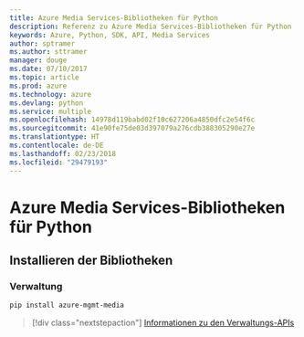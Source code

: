 ```yaml
---
title: Azure Media Services-Bibliotheken für Python
description: Referenz zu Azure Media Services-Bibliotheken für Python
keywords: Azure, Python, SDK, API, Media Services
author: sptramer
ms.author: sttramer
manager: douge
ms.date: 07/10/2017
ms.topic: article
ms.prod: azure
ms.technology: azure
ms.devlang: python
ms.service: multiple
ms.openlocfilehash: 14978d119babd02f10c627206a4850dfc2e54f6c
ms.sourcegitcommit: 41e90fe75de03d397079a276cdb388305290e27e
ms.translationtype: HT
ms.contentlocale: de-DE
ms.lasthandoff: 02/23/2018
ms.locfileid: "29479193"
---
```

# <a name="azure-media-services-libraries-for-python"></a>Azure Media Services-Bibliotheken für Python

## <a name="install-the-libraries"></a>Installieren der Bibliotheken


### <a name="management"></a>Verwaltung

```bash
pip install azure-mgmt-media
```
> [!div class="nextstepaction"]
> [Informationen zu den Verwaltungs-APIs](/python/api/overview/azure/mediaservices/management)